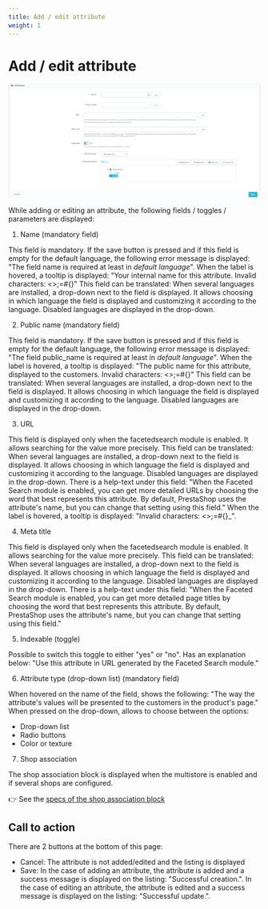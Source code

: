 ```yaml
---
title: Add / edit attribute
weight: 1
---
```

# Add / edit attribute

![Attribute1](/static/img/attribute1.png)


While adding or editing an attribute, the following fields / toggles / parameters are displayed:

1) Name (mandatory field)

This field is mandatory. If the save button is pressed and if this field is empty for the default language, the following error message is displayed: "The field name is required at least in _default language_".
When the label is hovered, a tooltip is displayed: "Your internal name for this attribute. Invalid characters: <>;=#{}"
This field can be translated: When several languages are installed, a drop-down next to the field is displayed. It allows choosing in which language the field is displayed and customizing it according to the language. Disabled languages are displayed in the drop-down. 

2) Public name (mandatory field)

This field is mandatory. If the save button is pressed and if this field is empty for the default language, the following error message is displayed: "The field public_name is required at least in _default language_".
When the label is hovered, a tooltip is displayed: "The public name for this attribute, displayed to the customers. Invalid characters: <>;=#{}"
This field can be translated: When several languages are installed, a drop-down next to the field is displayed. It allows choosing in which language the field is displayed and customizing it according to the language. Disabled languages are displayed in the drop-down. 

3) URL 

This field is displayed only when the facetedsearch module is enabled. It allows searching for the value more precisely. 
This field can be translated: When several languages are installed, a drop-down next to the field is displayed. It allows choosing in which language the field is displayed and customizing it according to the language. Disabled languages are displayed in the drop-down. 
There is a help-text under this field: "When the Faceted Search module is enabled, you can get more detailed URLs by choosing the word that best represents this attribute. By default, PrestaShop uses the attribute's name, but you can change that setting using this field."
When the label is hovered, a tooltip is displayed: "Invalid characters: <>;=#{}_".

4) Meta title 

This field is displayed only when the facetedsearch module is enabled. It allows searching for the value more precisely. 
This field can be translated: When several languages are installed, a drop-down next to the field is displayed. It allows choosing in which language the field is displayed and customizing it according to the language. Disabled languages are displayed in the drop-down. 
There is a help-text under this field: "When the Faceted Search module is enabled, you can get more detailed page titles by choosing the word that best represents this attribute. By default, PrestaShop uses the attribute's name, but you can change that setting using this field."

5) Indexable (toggle)

Possible to switch this toggle to either "yes" or "no". Has an explanation below: "Use this attribute in URL generated by the Faceted Search module."

6) Attribute type (drop-down list) (mandatory field)

When hovered on the name of the field, shows the following: "The way the attribute's values will be presented to the customers in the product's page."
When pressed on the drop-down, allows to choose between the options: 
 - Drop-down list
 - Radio buttons
 - Color or texture

7) Shop association 
 
The shop association block is displayed when the multistore is enabled and if several shops are configured.

:point_right: See the [specs of the shop association block](../../../multistoregeneralspecs.md#shop-association-block)

 ## Call to action 
 There are 2 buttons at the bottom of this page: 
 - Cancel: The attribute is not added/edited and the listing is displayed
 - Save: In the case of adding an attribute, the attribute is added and a success message is displayed on the listing: "Successful creation.". In the case of editing an attribute, the attribute is edited and a success message is displayed on the listing: "Successful update.".
